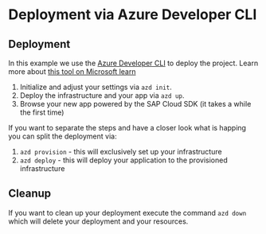 # Deployment via Azure Developer CLI

## Deployment

In this example we use the [Azure Developer CLI](https://github.com/Azure/azure-dev) to deploy the project. Learn more about [this tool on Microsoft learn](https://learn.microsoft.com/azure/developer/azure-developer-cli/overview)

1. Initialize and adjust your settings via `azd init`.
2. Deploy the infrastructure and your app via `azd up`.
3. Browse your new app powered by the SAP Cloud SDK (it takes a while the first time)

If you want to separate the steps and have a closer look what is happing you can split the deployment via:

1. `azd provision` - this will exclusively set up your infrastructure
2. `azd deploy` - this will deploy your application to the provisioned infrastructure

## Cleanup

If you want to clean up your deployment execute the command `azd down` which will delete your deployment and your resources.